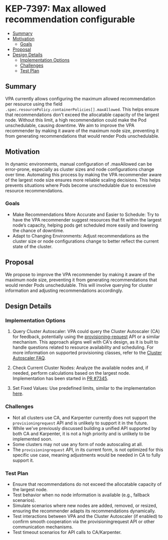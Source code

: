 # KEP-7397: Max allowed recommendation configurable

<!-- toc -->
- [Summary](#summary)
- [Motivation](#motivation)
   - [Goals](#goals)
- [Proposal](#proposal)
- [Design Details](#design-details)
   - [Implementation Options](#implementation-options)
   - [Challenges](#challenges)
   - [Test Plan](#test-plan)
<!-- /toc -->

## Summary
VPA currently allows configuring the maximum allowed recommendation per resource using the field `.spec.resourcePolicy.containerPolicies[].maxAllowed`. This helps ensure that recommendations don't exceed the allocatable capacity of the largest node. Without this limit, a high recommendation could make the Pod unschedulable, causing downtime. We aim to improve the VPA recommender by making it aware of the maximum node size, preventing it from generating recommendations that would render Pods unschedulable.

## Motivation
In dynamic environments, manual configuration of .maxAllowed can be error-prone, especially as cluster sizes and node configurations change over time. Automating this process by making the VPA recommender aware of the largest node size ensures more reliable scaling decisions. This helps prevents situations where Pods become unschedulable due to excessive resource recommendations.

### Goals
* Make Recommendations More Accurate and Easier to Schedule: Try to have the VPA recommender suggest resources that fit within the largest node’s capacity, helping pods get scheduled more easily and lowering the chance of downtime.
* Adapt to Changing Environments: Adjust recommendations as the cluster size or node configurations change to better reflect the current state of the cluster.

## Proposal
We propose to improve the VPA recommender by making it aware of the maximum node size, preventing it from generating recommendations that would render Pods unschedulable. This will involve querying for cluster information and adjusting recommendations accordingly.

## Design Details
### Implementation Options
1. Query Cluster Autoscaler: 
   VPA could query the Cluster Autoscaler (CA) for feedback, potentially using the [provisioning-request](https://github.com/kubernetes/autoscaler/blob/master/cluster-autoscaler/proposals/provisioning-request.md) API or a similar mechanism. This approach aligns well with CA's design, as it is built to handle questions related to resource availability and scheduling.
   For more information on supported provisioning classes, refer to the [Cluster Autoscaler FAQ](https://github.com/kubernetes/autoscaler/blob/3a29dc2690102a6758cd085e9d6a3bcf4d7c29d8/cluster-autoscaler/FAQ.md#supported-provisioningclasses).

2. Check Current Cluster Nodes:
   Analyze the available nodes and, if needed, perform calculations based on the largest node. Implementation has been started in [PR #7345](https://github.com/kubernetes/autoscaler/pull/7345).

3. Set Fixed Values:
   Use predefined limits, similar to the implementation [here](https://github.com/kubernetes/autoscaler/blob/master/vertical-pod-autoscaler/pkg/recommender/logic/recommender.go).

### Challenges
- Not all clusters use CA, and Karpenter currently does not support the `provisioningrequest` API and is unlikely to support it in the future.
- While we've previously discussed building a unified API supported by both CA and Karpenter, it is not a high priority and is unlikely to be implemented soon.
- Some clusters may not use any form of node autoscaling at all.
- The `provisioningrequest` API, in its current form, is not optimized for this specific use case, meaning adjustments would be needed in CA to fully support it.

### Test Plan
* Ensure that recommendations do not exceed the allocatable capacity of the largest node.
* Test behavior when no node information is available (e.g., fallback scenarios).
* Simulate scenarios where new nodes are added, removed, or resized, ensuring the recommender adapts its recommendations dynamically.
* Test interactions between VPA and the Cluster Autoscaler (if enabled) to confirm smooth cooperation via the provisioningrequest API or other communication mechanisms.
* Test timeout scenarios for API calls to CA/Karpenter.